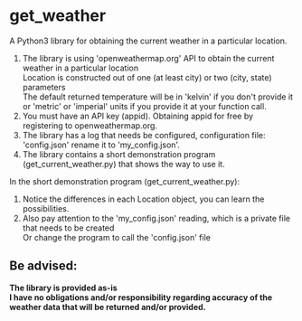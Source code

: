 # get_weather

A Python3 library for obtaining the current weather in a particular location.
1.  The library is using 'openweathermap.org' API to obtain the current weather in a particular location  
Location is constructed out of one (at least city) or two (city, state) parameters  
The default returned temperature will be in 'kelvin' if you don't provide it  
or 'metric' or 'imperial' units if you provide it at your function call.  
2.  You must have an API key (appid). Obtaining appid for free by registering to openweathermap.org.  
3.  The library has a log that needs be configured, configuration file: 'config.json' rename it to 'my_config.json'.  
4.  The library contains a short demonstration program (get_current_weather.py) that shows the way to use it.  
  
In the short demonstration program (get_current_weather.py):  
1.  Notice the differences in each Location object, you can learn the possibilities.  
2.  Also pay attention to the 'my_config.json' reading, which is a private file that needs to be created  
Or change the program to call the 'config.json' file  

## Be advised:  
**The library is provided as-is**  
**I have no obligations and/or responsibility regarding accuracy of the weather data that will be returned and/or provided.**  
